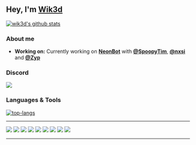 Hey, I'm [Wik3d](https://github.com/wik3d)
----------------------------------------------------------


[![wik3d's github stats](https://github-readme-stats.vercel.app/api?username=wik3d&count_private=true&show_icons=true&theme=dark)](https://github.com/wik3d)


### About me

-  **Working on:** Currently working on [**NeonBot**](https://neonbot.me/) with [**@SpoopyTim**](https://github.com/spoopytim), [**@nxsi**](https://github.com/n-xsi) and [**@Zyp**](https://github.com/Zyprus)

### Discord

[<img src="https://img.shields.io/badge/discord-%237289DA.svg?&style=for-the-badge&logo=discord&label=Wik3d%230001&logoColor=FFFFFF&color=2f3136" />](https://discordapp.com/users/594937666168946700)

### Languages & Tools
<a href="#">
  <img align="center" alt="top-langs" src="https://http://github-readme-stats-wik3d.vercel.app/api/top-langs?username=wik3d&hide_border=true&show_icons=true&locale=en&bg_color=313842&text_color=fff&title_color=fff&border_color=000&icon_color=50fa7b&layout=compact" />
</a>

---

[<img src="https://img.shields.io/badge/javascript-%23323330.svg?style=for-the-badge&logo=javascript&logoColor=%23F7DF1E" />](https://www.javascript.com/)
[<img src="https://img.shields.io/badge/java-%23ED8B00.svg?style=for-the-badge&logo=java&logoColor=white" />](https://java.com/en/) 
[<img src="https://img.shields.io/badge/python-3670A0?style=for-the-badge&logo=python&logoColor=ffdd54" />](https://www.python.org/)
[<img src="https://img.shields.io/badge/MongoDB-%234ea94b.svg?style=for-the-badge&logo=mongodb&logoColor=white"/>](https://www.mongodb.com/)
[<img src="https://img.shields.io/badge/sqlite-%2307405e.svg?style=for-the-badge&logo=sqlite&logoColor=white"/>](https://www.sqlite.org/index.html) 
[<img src="https://img.shields.io/badge/node.js-6DA55F?style=for-the-badge&logo=node.js&logoColor=white"/>](https://nodejs.org/en/) 
[<img src="https://img.shields.io/badge/Next-black?style=for-the-badge&logo=next.js&logoColor=white"/>](https://nextjs.org/) 
[<img src="https://img.shields.io/badge/html5-%23E34F26.svg?style=for-the-badge&logo=html5&logoColor=white"/>](https://www.w3schools.com/html/) 
[<img src="https://img.shields.io/badge/Visual%20Studio%20Code-0078d7.svg?style=for-the-badge&logo=visual-studio-code&logoColor=white"/>](https://code.visualstudio.com/) 



----------------------------------------------------------
